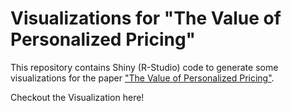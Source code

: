 # Visualizations for "The Value of Personalized Pricing"

This repository contains Shiny (R-Studio) code to generate some visualizations for the paper ["The Value of Personalized Pricing"](http://faculty.marshall.usc.edu/Vishal-Gupta/research.html).

Checkout the Visualization here!

